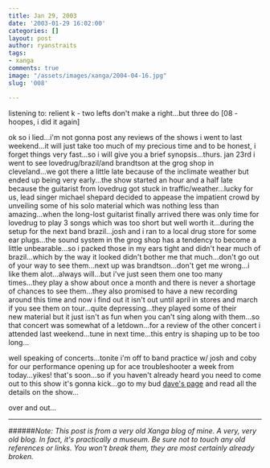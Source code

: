 ```yaml
---
title: Jan 29, 2003
date: '2003-01-29 16:02:00'
categories: []
layout: post
author: ryanstraits
tags:
- xanga
comments: true
image: "/assets/images/xanga/2004-04-16.jpg"
slug: '008'

---
```

listening to: relient k - two lefts don't make a right...but three do [08 - hoopes, i did it again]

<!-- break -->

ok so i lied...i'm not gonna post any reviews of the shows i went to last weekend...it will just take too much of my precious time and to be honest, i forget things very fast...so i will give you a brief synopsis...thurs. jan 23rd i went to see lovedrug/brazil/and brandtson at the grog shop in cleveland...we got there a little late because of the inclimate weather but ended up being very early...the show started an hour and a half late because the guitarist from lovedrug got stuck in traffic/weather...lucky for us, lead singer michael shepard decided to appease the impatient crowd by unveiling some of his solo material which was nothing less than amazing...when the long-lost guitarist finally arrived there was only time for lovedrug to play 3 songs which was too short but well worth it...during the setup for the next band brazil...josh and i ran to a local drug store for some ear plugs...the sound system in the grog shop has a tendency to become a little unbearable...so i packed those in my ears tight and didn't hear much of brazil...which by the way it looked didn't bother me that much...don't go out of your way to see them...next up was brandtson...don't get me wrong...i like them alot...always will...but i've just seen them one too many times...they play a show about once a month and there is never a shortage of chances to see them...they also promised to have a new recording around this time and now i find out it isn't out until april in stores and march if you see them on tour...quite depressing...they played some of their new material but it just isn't as fun when you can't sing along with them...so that concert was somewhat of a letdown...for a review of the other concert i attended last weekend...tune in next time...this entry is shaping up to be too long...

well speaking of concerts...tonite i'm off to band practice w/ josh and coby for our performance opening up for ace troubleshooter a week from today...yikes! that's soon...so if you haven't already heard you need to come out to this show it's gonna kick...go to my bud <a href="http://www.xanga.com/dreamerswell" target="_blank">dave's page</a> and read all the details on the show...

over and out...

---

######*Note: This post is from a very old Xanga blog of mine. A very, very old blog. In fact, it's practically a museum. Be sure not to touch any old references or links. You won't break them, they are most certainly already broken.*